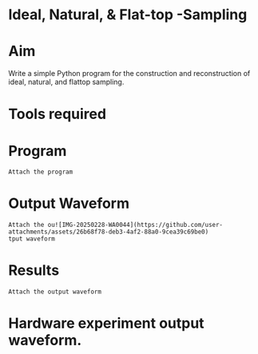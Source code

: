 # Ideal, Natural, & Flat-top -Sampling
# Aim
Write a simple Python program for the construction and reconstruction of ideal, natural, and flattop sampling.
# Tools required
# Program
```
Attach the program
```
# Output Waveform
```
Attach the ou![IMG-20250228-WA0044](https://github.com/user-attachments/assets/26b68f78-deb3-4af2-88a0-9cea39c69be0)
tput waveform
```
# Results
```
Attach the output waveform
```
# Hardware experiment output waveform.
